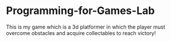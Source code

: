 # Programming-for-Games-Lab
This is my game which is a 3d platformer in which the player must overcome obstacles and acquire collectables to reach victory!

